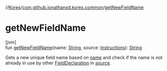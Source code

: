 //[Kores](../../index.md)/[com.github.jonathanxd.kores.common](index.md)/[getNewFieldName](get-new-field-name.md)

# getNewFieldName

[jvm]\
fun [getNewFieldName](get-new-field-name.md)(name: [String](https://kotlinlang.org/api/latest/jvm/stdlib/kotlin/-string/index.html), source: [Instructions](../com.github.jonathanxd.kores/-instructions/index.md)): [String](https://kotlinlang.org/api/latest/jvm/stdlib/kotlin/-string/index.html)

Gets a new unique field name based on [name](get-new-field-name.md) and check if the name is not already in use by other [FieldDeclaration](../com.github.jonathanxd.kores.base/-field-declaration/index.md) in [source](get-new-field-name.md).
